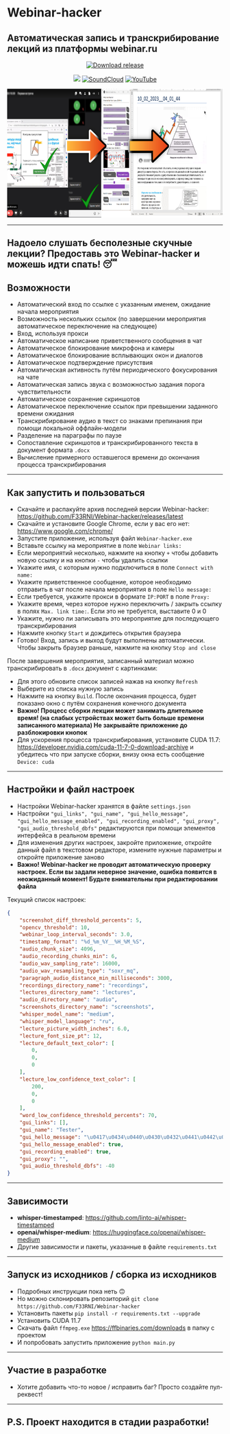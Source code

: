 # Webinar-hacker
## Автоматическая запись и транскрибирование лекций из платформы webinar.ru
<div style="width:100%;text-align:center;">
    <p align="center">
        <a href="https://github.com/F33RNI/Webinar-hacker/releases"><img alt="Download release" src="https://img.shields.io/badge/-Download%20latest-yellowgreen?style=for-the-badge&logo=github" ></a>
    </p>
    <p align="center">
        <img src="https://badges.frapsoft.com/os/v1/open-source.png?v=103" >
        <a href="https://soundcloud.com/f3rni"><img alt="SoundCloud" src="https://img.shields.io/badge/-SoundCloud-orange" ></a>
        <a href="https://www.youtube.com/@F3RNI"><img alt="YouTube" src="https://img.shields.io/badge/-YouTube-red" ></a>
    </p>
</div>
<div style="width:100%;text-align:center;">
    <p align="center">
        <img src="Banner.jpg" width="auto" height="300">
    </p>
</div>

----------

## Надоело слушать бесполезные скучные лекции? Предоставь это Webinar-hacker и можешь идти спать! 😴

## Возможности

- Автоматический вход по ссылке с указанным именем, ожидание начала мероприятия
- Возможность нескольких ссылок (по завершении мероприятия автоматическое переключение на следующее)
- Вход, используя прокси
- Автоматическое написание приветственного сообщения в чат
- Автоматическое блокирование микрофона и камеры
- Автоматическое блокирование всплывающих окон и диалогов
- Автоматическое подтверждение присутствия
- Автоматическая активность путём периодического фокусирования на чате
- Автоматическая запись звука с возможностью задания порога чувствительности
- Автоматическое сохранение скриншотов
- Автоматическое переключение ссылок при превышении заданного времени ожидания
- Транскрибирование аудио в текст со знаками препинания при помощи локальной оффлайн-модели
- Разделение на параграфы по паузе
- Сопоставление скриншотов и транскрибированного текста в документ формата `.docx`
- Вычисление примерного оставшегося времени до окончания процесса транскрибирования

----------

## Как запустить и пользоваться

- Скачайте и распакуйте архив последней версии Webinar-hacker: https://github.com/F33RNI/Webinar-hacker/releases/latest
- Скачайте и установите Google Chrome, если у вас его нет: https://www.google.com/chrome/
- Запустите приложение, используя файл `Webinar-hacker.exe`
- Вставьте ссылку на мероприятие в поле `Webinar links:`
- Если мероприятий несколько, нажмите на кнопку `+` чтобы добавить новую ссылку и на кнопки `-` чтобы удалить ссылки
- Укажите имя, с которым нужно подключиться в поле `Connect with name:`
- Укажите приветственное сообщение, которое необходимо отправить в чат после начала мероприятия в поле `Hello message:`
- Если требуется, укажите прокси в формате `IP:PORT` в поле `Proxy:`
- Укажите время, через которое нужно переключить / закрыть ссылку в полях `Max. link time:`. Если это не требуется, выставите 0 и 0
- Укажите, нужно ли записывать это мероприятие для последующего транскрибирования
- Нажмите кнопку `Start` и дождитесь открытия браузера
- Готово! Вход, запись и выход будут выполнены автоматически. Чтобы закрыть браузер раньше, нажмите на кнопку `Stop and close`

После завершения мероприятия, записанный материал можно транскрибировать в `.docx` документ с картинками:
- Для этого обновите список записей нажав на кнопку `Refresh`
- Выберите из списка нужную запись
- Нажмите на кнопку `Build`. После окончания процесса, будет показано окно с путём сохранения конечного документа
- **Важно! Процесс сборки лекции может занимать длительное время! (на слабых устройствах может быть больше времени записанного материала) Не закрывайте приложение до разблокировки кнопок**
- Для ускорения процесса транскрибирования, установите CUDA 11.7: https://developer.nvidia.com/cuda-11-7-0-download-archive и убедитесь что при запуске сборки, внизу окна есть сообщение `Device: cuda`

----------

## Настройки и файл настроек

- Настройки Webinar-hacker хранятся в файле `settings.json`
- Настройки `"gui_links", "gui_name", "gui_hello_message", "gui_hello_message_enabled", "gui_recording_enabled", "gui_proxy", "gui_audio_threshold_dbfs"` редактируются при помощи элементов интерфейса в реальном времени
- Для изменения других настроек, закройте приложение, откройте данный файл в текстовом редакторе, измените нужные параметры и откройте приложение заново
- **Важно! Webinar-hacker не проводит автоматическую проверку настроек. Если вы задали неверное значение, ошибка появится в неожиданный момент! Будьте внимательны при редактировании файла**

Текущий список настроек:
```json
{
    "screenshot_diff_threshold_percents": 5,
    "opencv_threshold": 10,
    "webinar_loop_interval_seconds": 3.0,
    "timestamp_format": "%d_%m_%Y__%H_%M_%S",
    "audio_chunk_size": 4096,
    "audio_recording_chunks_min": 6,
    "audio_wav_sampling_rate": 16000,
    "audio_wav_resampling_type": "soxr_mq",
    "paragraph_audio_distance_min_milliseconds": 3000,
    "recordings_directory_name": "recordings",
    "lectures_directory_name": "lectures",
    "audio_directory_name": "audio",
    "screenshots_directory_name": "screenshots",
    "whisper_model_name": "medium",
    "whisper_model_language": "ru",
    "lecture_picture_width_inches": 6.0,
    "lecture_font_size_pt": 12,
    "lecture_default_text_color": [
        0,
        0,
        0
    ],
    "lecture_low_confidence_text_color": [
        200,
        0,
        0
    ],
    "word_low_confidence_threshold_percents": 70,
    "gui_links": [],
    "gui_name": "Tester",
    "gui_hello_message": "\u0417\u0434\u0440\u0430\u0432\u0441\u0442\u0432\u0443\u0439\u0442\u0435!",
    "gui_hello_message_enabled": true,
    "gui_recording_enabled": true,
    "gui_proxy": "",
    "gui_audio_threshold_dbfs": -40
}
```

----------

## Зависимости

- **whisper-timestamped**: https://github.com/linto-ai/whisper-timestamped
- **openai/whisper-medium**: https://huggingface.co/openai/whisper-medium
- Другие зависимости и пакеты, указанные в файле `requirements.txt`

----------

## Запуск из исходников / сборка из исходников

- Подробных инструкции пока неть 🙃
- Но можно склонировать репозиторий `git clone https://github.com/F33RNI/Webinar-hacker`
- Установить пакеты `pip install -r requirements.txt --upgrade`
- Установить CUDA 11.7
- Скачать файл `ffmpeg.exe` https://ffbinaries.com/downloads в папку с проектом 
- И попробовать запустить приложение `python main.py`

----------

## Участие в разработке

- Хотите добавить что-то новое / исправить баг? Просто создайте пул-реквест!

----------

## P.S. Проект находится в стадии разработки!
